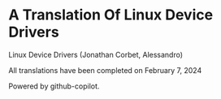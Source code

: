 # A Translation Of Linux Device Drivers 




Linux Device Drivers (Jonathan Corbet, Alessandro)

All translations have been completed on February 7, 2024

Powered by github-copilot.
